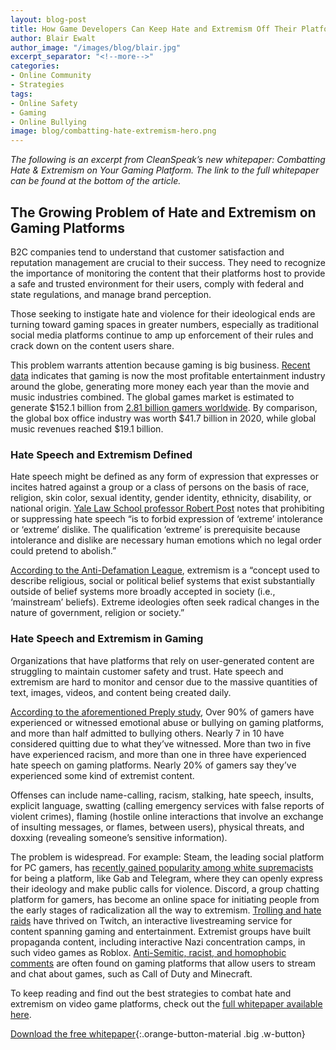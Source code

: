 ```yaml
---
layout: blog-post
title: How Game Developers Can Keep Hate and Extremism Off Their Platforms
author: Blair Ewalt
author_image: "/images/blog/blair.jpg"
excerpt_separator: "<!--more-->"
categories:
- Online Community
- Strategies
tags:
- Online Safety
- Gaming
- Online Bullying
image: blog/combatting-hate-extremism-hero.png
---
```


_The following is an excerpt from CleanSpeak’s new whitepaper: Combatting Hate & Extremism on Your Gaming Platform. The link to the full whitepaper can be found at the bottom of the article._

<!--more-->

## The Growing Problem of Hate and Extremism on Gaming Platforms
B2C companies tend to understand that customer satisfaction and reputation management are crucial to their success. They need to recognize the importance of monitoring the content that their platforms host to provide a safe and trusted environment for their users, comply with federal and state regulations, and manage brand perception.

Those seeking to instigate hate and violence for their ideological ends are turning toward gaming spaces in greater numbers, especially as traditional social media platforms continue to amp up enforcement of their rules and crack down on the content users share.

This problem warrants attention because gaming is big business. [Recent data](https://www.theesa.com/resource/2021-essential-facts-about-the-video-game-industry/) indicates that gaming is now the most profitable entertainment industry around the globe, generating more money each year than the movie and music industries combined. The global games market is estimated to generate $152.1 billion from [2.81 billion gamers worldwide](https://www.isdglobal.org/digital_dispatches/gaming-and-extremism-extremists-evade-mainstream-restrictions-in-corners-of-gaming-world/). By comparison, the global box office industry was worth $41.7 billion in 2020, while global music revenues reached $19.1 billion.
### Hate Speech and Extremism Defined
Hate speech might be defined as any form of expression that expresses or incites hatred against a group or a class of persons on the basis of race, religion, skin color, sexual identity, gender identity, ethnicity, disability, or national origin. [Yale Law School professor Robert Post](https://oxford.universitypressscholarship.com/view/10.1093/acprof:oso/9780199548781.001.0001/acprof-9780199548781-chapter-8#:~:text=Robert%20Post&text='%20To%20prohibit%20hate%20speech%2C%20then,order%20could%20pretend%20to%20abolish.) notes that prohibiting or suppressing hate speech “is to forbid expression of ‘extreme’ intolerance or ‘extreme’ dislike. The qualification ‘extreme’ is prerequisite because intolerance and dislike are necessary human emotions which no legal order could pretend to abolish.” 

[According to the Anti-Defamation League](https://www.adl.org/resources/glossary-terms/extremism), extremism is a “concept used to describe religious, social or political belief systems that exist substantially outside of belief systems more broadly accepted in society (i.e., ‘mainstream’ beliefs). Extreme ideologies often seek radical changes in the nature of government, religion or society.”
### Hate Speech and Extremism in Gaming
Organizations that have platforms that rely on user-generated content are struggling to maintain customer safety and trust. Hate speech and extremism are hard to monitor and censor due to the massive quantities of text, images, videos, and content being created daily. 

[According to the aforementioned Preply study](https://preply.com/en/blog/hate-speech-and-bullying-in-video-games/),
Over 90% of gamers have experienced or witnessed emotional abuse or bullying on gaming platforms, and more than half admitted to bullying others.
Nearly 7 in 10 have considered quitting due to what they’ve witnessed.
More than two in five have experienced racism, and more than one in three have experienced hate speech on gaming platforms.
Nearly 20% of gamers say they’ve experienced some kind of extremist content.

Offenses can include name-calling, racism, stalking, hate speech, insults, explicit language, swatting (calling emergency services with false reports of violent crimes), flaming (hostile online interactions that involve an exchange of insulting messages, or flames, between users), physical threats, and doxxing (revealing someone’s sensitive information).

The problem is widespread. For example:
Steam, the leading social platform for PC gamers, has [recently gained popularity among white supremacists](https://www.adl.org/steamextremism) for being a platform, like Gab and Telegram, where they can openly express their ideology and make public calls for violence.
Discord, a group chatting platform for gamers, has become an online space for initiating people from the early stages of radicalization all the way to extremism.
[Trolling and hate raids](https://www.washingtonpost.com/video-games/2021/08/25/twitch-hate-raids-streamers-discord-cybersecurity/) have thrived on Twitch, an interactive livestreaming service for content spanning gaming and entertainment.
Extremist groups have built propaganda content, including interactive Nazi concentration camps, in such video games as Roblox.
[Anti-Semitic, racist, and homophobic comments](https://www.bbc.com/news/technology-58600181) are often found on gaming platforms that allow users to stream and chat about games, such as Call of Duty and Minecraft.

To keep reading and find out the best strategies to combat hate and extremism on video game platforms, check out the [full whitepaper available here](https://try.cleanspeak.com/extremism-whitepaper/).

[Download the free whitepaper](https://try.cleanspeak.com/extremism-whitepaper/){:.orange-button-material .big .w-button}
